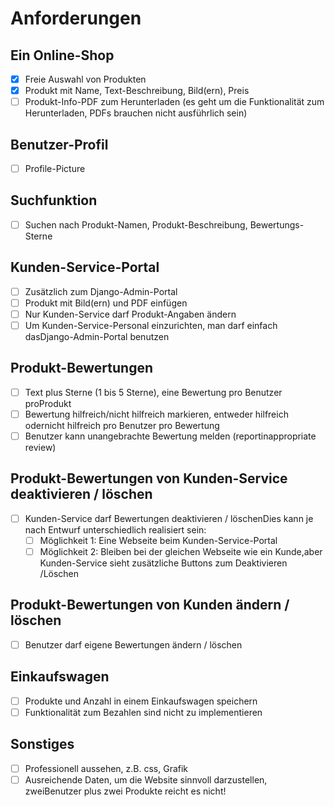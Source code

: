 # Anforderungen
## Ein Online-Shop
- [x] Freie Auswahl von Produkten
- [x] Produkt mit Name, Text-Beschreibung, Bild(ern), Preis
- [ ] Produkt-Info-PDF zum Herunterladen (es geht um die Funktionalität zum Herunterladen, PDFs brauchen nicht ausführlich sein)

## Benutzer-Profil
- [ ] Profile-Picture

## Suchfunktion

- [ ] Suchen nach Produkt-Namen, Produkt-Beschreibung, Bewertungs-Sterne

## Kunden-Service-Portal

- [ ] Zusätzlich zum Django-Admin-Portal
- [ ] Produkt mit Bild(ern) und PDF einfügen
- [ ] Nur Kunden-Service darf Produkt-Angaben ändern
- [ ] Um Kunden-Service-Personal einzurichten, man darf einfach dasDjango-Admin-Portal benutzen

## Produkt-Bewertungen

- [ ] Text plus Sterne (1 bis 5 Sterne), eine Bewertung pro Benutzer proProdukt
- [ ] Bewertung hilfreich/nicht hilfreich markieren, entweder hilfreich odernicht hilfreich pro Benutzer pro Bewertung
- [ ] Benutzer kann unangebrachte Bewertung melden (reportinappropriate review)

## Produkt-Bewertungen von Kunden-Service deaktivieren / löschen
- [ ] Kunden-Service darf Bewertungen deaktivieren / löschenDies kann je nach Entwurf unterschiedlich realisiert sein:
	- [ ] Möglichkeit 1: Eine Webseite beim Kunden-Service-Portal
	- [ ] Möglichkeit 2: Bleiben bei der gleichen Webseite wie ein Kunde,aber Kunden-Service sieht zusätzliche Buttons zum Deaktivieren /Löschen

## Produkt-Bewertungen von Kunden ändern / löschen

- [ ] Benutzer darf eigene Bewertungen ändern / löschen

## Einkaufswagen

- [ ] Produkte und Anzahl in einem Einkaufswagen speichern
- [ ] Funktionalität zum Bezahlen sind nicht zu implementieren

## Sonstiges

- [ ] Professionell aussehen, z.B. css, Grafik
- [ ] Ausreichende Daten, um die Website sinnvoll darzustellen, zweiBenutzer plus zwei Produkte reicht es nicht!
